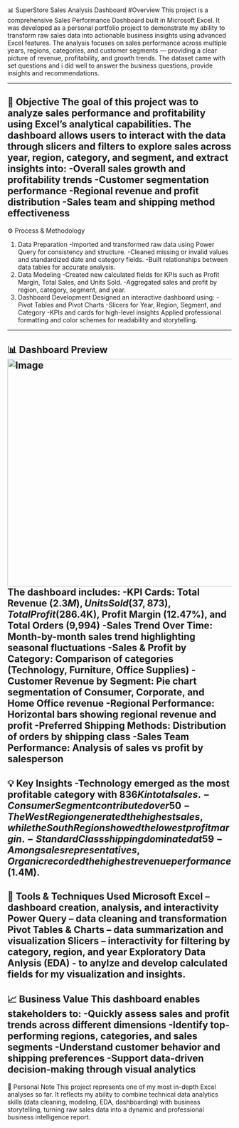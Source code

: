 📊 SuperStore Sales Analysis Dashboard
#Overview
This project is a comprehensive Sales Performance Dashboard built in Microsoft Excel. It was developed as a personal portfolio project to demonstrate my ability to transform raw sales data into actionable business insights using advanced Excel features.
The analysis focuses on sales performance across multiple years, regions, categories, and customer segments — providing a clear picture of revenue, profitability, and growth trends.
The dataset came with set questions and i did well to answer the business questions, provide insights and recommendations.

----------------------------------------------------------------------------------------------------------------------------------------------------------------------------------------------------------------------------------------------
🎯 Objective
The goal of this project was to analyze sales performance and profitability using Excel’s analytical capabilities. The dashboard allows users to interact with the data through slicers and filters to explore sales across year, region, category, and segment, and extract insights into:
-Overall sales growth and profitability trends
-Customer segmentation performance
-Regional revenue and profit distribution
-Sales team and shipping method effectiveness
----------------------------------------------------------------------------------------------------------------------------------------------------------------------------------------------------------------------------------------------
⚙️ Process & Methodology
1. Data Preparation
-Imported and transformed raw data using Power Query for consistency and structure.
-Cleaned missing or invalid values and standardized date and category fields.
-Built relationships between data tables for accurate analysis.
2. Data Modeling
-Created new calculated fields for KPIs such as Profit Margin, Total Sales, and Units Sold.
-Aggregated sales and profit by region, category, segment, and year.
3. Dashboard Development
Designed an interactive dashboard using:
 -Pivot Tables and Pivot Charts
 -Slicers for Year, Region, Segment, and Category
 -KPIs and cards for high-level insights
Applied professional formatting and color schemes for readability and storytelling.
----------------------------------------------------------------------------------------------------------------------------------------------------------------------------------------------------------------------------------------------
📊 Dashboard Preview
<img width="1323" height="512" alt="Image" src="https://github.com/user-attachments/assets/ce505d00-8652-4b56-94ba-4d09756ccc54" />
The dashboard includes:
-KPI Cards: Total Revenue ($2.3M), Units Sold (37,873), Total Profit ($286.4K), Profit Margin (12.47%), and Total Orders (9,994)
-Sales Trend Over Time: Month-by-month sales trend highlighting seasonal fluctuations
-Sales & Profit by Category: Comparison of categories (Technology, Furniture, Office Supplies)
-Customer Revenue by Segment: Pie chart segmentation of Consumer, Corporate, and Home Office revenue
-Regional Performance: Horizontal bars showing regional revenue and profit
-Preferred Shipping Methods: Distribution of orders by shipping class
-Sales Team Performance: Analysis of sales vs profit by salesperson
----------------------------------------------------------------------------------------------------------------------------------------------------------------------------------------------------------------------------------------------
💡 Key Insights
-Technology emerged as the most profitable category with $836K in total sales.
-Consumer Segment contributed over 50% of total revenue.
-The West Region generated the highest sales, while the South Region showed the lowest profit margin.
-Standard Class shipping dominated at 59% of total orders.
-Among sales representatives, Organic recorded the highest revenue performance ($1.4M).
----------------------------------------------------------------------------------------------------------------------------------------------------------------------------------------------------------------------------------------------
🧰 Tools & Techniques Used
Microsoft Excel – dashboard creation, analysis, and interactivity
Power Query – data cleaning and transformation
Pivot Tables & Charts – data summarization and visualization
Slicers – interactivity for filtering by category, region, and year
Exploratory Data Anlysis (EDA) - to anylze and develop calculated fields for my visualization and insights.
----------------------------------------------------------------------------------------------------------------------------------------------------------------------------------------------------------------------------------------------
📈 Business Value
This dashboard enables stakeholders to:
-Quickly assess sales and profit trends across different dimensions
-Identify top-performing regions, categories, and sales segments
-Understand customer behavior and shipping preferences
-Support data-driven decision-making through visual analytics
----------------------------------------------------------------------------------------------------------------------------------------------------------------------------------------------------------------------------------------------
🧠 Personal Note
This project represents one of my most in-depth Excel analyses so far.
It reflects my ability to combine technical data analytics skills (data cleaning, modeling, EDA, dashboarding) with business storytelling, turning raw sales data into a dynamic and professional business intelligence report.








